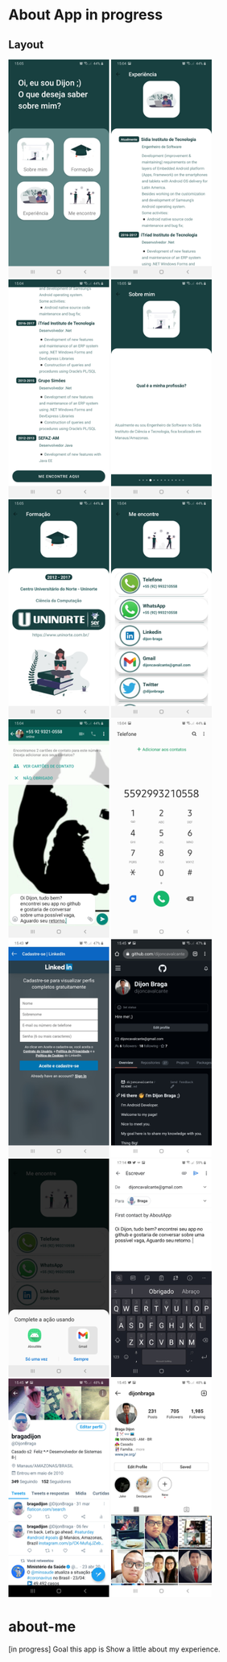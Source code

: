 # About App in progress
## Layout

<img src="screenshot/home.jpg" width="200"> <img src="screenshot/experience_screen1.jpg" width="200"> <img src="screenshot/experience_screen2.jpg" width="200"> <img src="screenshot/aboutme_screen1.jpg" width="200"> <img src="screenshot/degree_screen.jpg" width="200"> <img src="screenshot/findMe_screen.jpg" width="200"> <img src="screenshot/open-wpp.jpg" width="200"> <img src="screenshot/open-call.jpg" width="200"> <img src="screenshot/findme_linkedIn.jpg" width="200"> <img src="screenshot/findme-github.jpg" width="200"> <img src="screenshot/findme-gmail1.jpg" width="200"> <img src="screenshot/findme-gmail2.jpg" width="200"> <img src="screenshot/findme_twitter.jpg" width="200"> <img src="screenshot/findme_instagram.jpg" width="200">  



# about-me
[in progress] Goal this app is Show a little about my experience.
